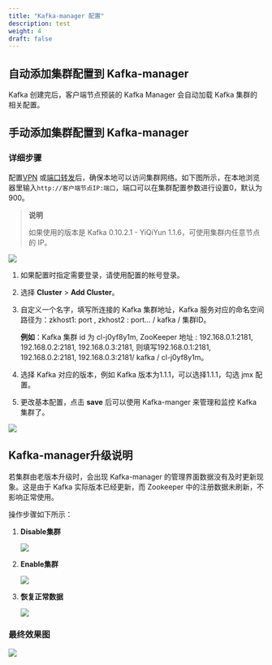 ```yaml
---
title: "Kafka-manager 配置"
description: test
weight: 4
draft: false
---
```


## 自动添加集群配置到 Kafka-manager

Kafka 创建完后，客户端节点预装的 Kafka Manager 会自动加载 Kafka 集群的相关配置。


## 手动添加集群配置到 Kafka-manager  

### 详细步骤

配置[VPN](/network/vpc/manual/vpn/) 或[端口转发](/network/vpc/faq/methods_of_port_forwarding/)后，确保本地可以访问集群网络。如下图所示，在本地浏览器里输入```http://客户端节点IP:端口```，端口可以在集群配置参数进行设置0，默认为900。

> **说明**
>
>如果使用的版本是 Kafka 0.10.2.1 - YiQiYun 1.1.6，可使用集群内任意节点的 IP。

![](../../_images/clusters.png)

1. 如果配置时指定需要登录，请使用配置的帐号登录。

2. 选择 **Cluster** > **Add Cluster**。

3. 自定义一个名字，填写所连接的 Kafka 集群地址，Kafka 服务对应的命名空间路径为：zkhost1: port , zkhost2 : port… / kafka / 集群ID。

   **例如**：Kafka 集群 id 为 cl-j0yf8y1m, ZooKeeper 地址 : 192.168.0.1:2181, 192.168.0.2:2181, 192.168.0.3:2181, 则填写192.168.0.1:2181, 192.168.0.2:2181, 192.168.0.3:2181/ kafka / cl-j0yf8y1m。

4. 选择 Kafka 对应的版本，例如 Kafka 版本为1.1.1，可以选择1.1.1，勾选 jmx 配置。

5. 更改基本配置，点击 **save** 后可以使用 Kafka-manger 来管理和监控 Kafka 集群了。

![](../../_images/add_cluster.png)

## Kafka-manager升级说明

若集群由老版本升级时，会出现 Kafka-manager 的管理界面数据没有及时更新现象。这是由于 Kafka 实际版本已经更新，而 Zookeeper 中的注册数据未刷新，不影响正常使用。

操作步骤如下所示：

1. **Disable集群**

   ![](../../_images/disable_cluster.png)

2. **Enable集群**

   ![](../../_images/enable_cluster.png)

3. **恢复正常数据**

   ![](../../_images/recover_data.png)

### 最终效果图

![](../../_images/cluster_info.png)